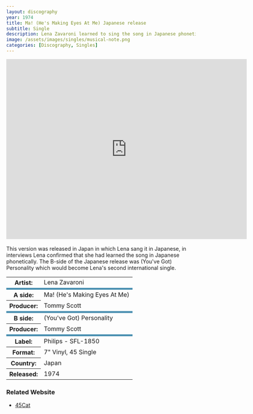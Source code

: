 ```yaml
---
layout: discography
year: 1974
title: Ma! (He's Making Eyes At Me) Japanese release
subtitle: Single
description: Lena Zavaroni learned to sing the song in Japanese phonetically.
image: /assets/images/singles/musical-note.png
categories: [Discography, Singles]
---
```


<div class="responsive-video"><iframe width="640px" height="480px" src="https://www.youtube.com/embed/yI_nqPZNpAQ?playlist=h4agufuuabE&rel=0&showinfo=1" frameborder="0" allowfullscreen=""></iframe></div>
<br />
This version was released in Japan in which Lena sang it in Japanese, in interviews Lena confirmed that she had learned the song in Japanese phonetically. The B-side of the Japanese release was (You've Got) Personality which would become Lena's second international single.

<table>
<tr><th>Artist:</th><td>Lena Zavaroni</td></tr>
<tr class="split"><th>A side:</th><td>Ma! (He's Making Eyes At Me)</td></tr>
<tr><th>Producer:</th><td>Tommy Scott</td></tr>
<tr class="split"><th>B side:</th><td>(You've Got) Personality</td></tr>
<tr><th>Producer:</th><td>Tommy Scott</td></tr>
<tr class="split"><th>Label:</th><td>Philips - SFL-1850</td></tr>
<tr><th>Format:</th><td>7" Vinyl, 45 Single</td></tr>
<tr><th>Country:</th><td>Japan</td></tr>
<tr><th>Released:</th><td>1974</td></tr>
</table>

### Related Website
* [45Cat](https://www.45cat.com/record/sfl1850)

<style>
.split {border-top: solid 5px #4B90B1;}
</style>


